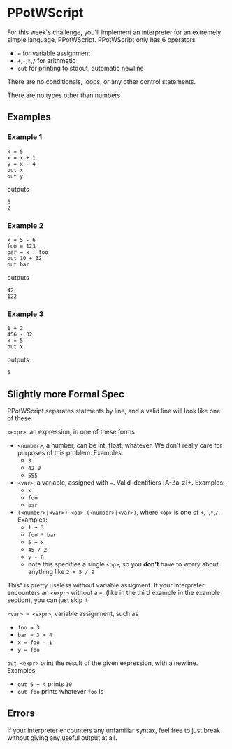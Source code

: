 # PPotWScript

For this week's challenge, you'll implement an interpreter for an extremely simple language, PPotWScript. PPotWScript only has 6 operators 
* `=` for variable assignment
* `+`,`-`,`*`,`/` for arithmetic 
* `out` for printing to stdout, automatic newline

There are no conditionals, loops, or any other control statements.

There are no types other than numbers

## Examples
### Example 1
```
x = 5
x = x + 1
y = x - 4
out x
out y
```
outputs
```
6
2
```
### Example 2
```
x = 5 - 6
foo = 123
bar = x + foo
out 10 + 32
out bar
```
outputs
```
42
122
```
### Example 3
```
1 + 2
456 - 32
x = 5
out x
```
outputs
```
5
```

## Slightly more Formal Spec

PPotWScript separates statments by line, and a valid line will look like one of these

`<expr>`, an expression, in one of these forms
* `<number>`,  a number, can be int, float, whatever. We don't really care for purposes of this problem. Examples:
   * `3`
   * `42.0`
   * `555`
* `<var>`,  a variable, assigned with `=`. Valid identifiers [A-Za-z]+. Examples:
   * `x`
   * `foo`
   * `bar`
* `(<number>|<var>) <op> (<number>|<var>)`, where `<op>` is one of `+`,`-`,`*`,`/`. Examples:
   * `1 + 3`
   * `foo * bar`
   * `5 + x`
   * `45 / 2`
   * `y - 8`
   * note this specifies a single `<op>`, so you **don't** have to worry about anything like `2 + 5 / 9` 

This^ is pretty useless without variable assigment. If your interpreter encounters an `<expr>` without a `=`, (like in the third example in the example section), you can just skip it

`<var> = <expr>`, variable assignment, such as
 * `foo = 3`
 * `bar = 3 + 4`
 * `x = foo - 1`
 * `y = foo`

`out <expr>` print the result of the given expression, with a newline. Examples
* `out 6 + 4` prints `10`
* `out foo` prints whatever `foo` is

## Errors
If your interpreter encounters any unfamiliar syntax, feel free to just break without giving any useful output at all.